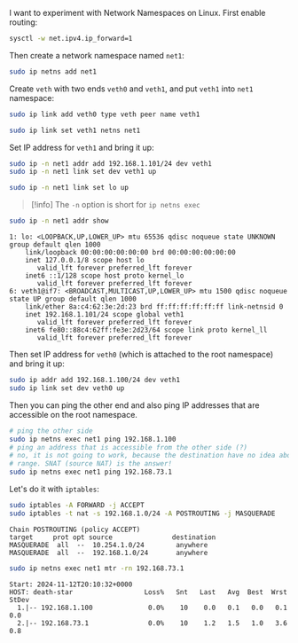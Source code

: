 I want to experiment with Network Namespaces on Linux. First enable routing:

```bash
sysctl -w net.ipv4.ip_forward=1
```

Then create a network namespace named `net1`:

```bash
sudo ip netns add net1
```

Create `veth` with two ends `veth0` and `veth1`, and put `veth1` into `net1` namespace:

```bash
sudo ip link add veth0 type veth peer name veth1

sudo ip link set veth1 netns net1
```

Set IP address for `veth1` and bring it up:

```bash
sudo ip -n net1 addr add 192.168.1.101/24 dev veth1
sudo ip -n net1 link set dev veth1 up

sudo ip -n net1 link set lo up
```

> [!info]
> The `-n` option is short for `ip netns exec`

```bash
sudo ip -n net1 addr show
```

```
1: lo: <LOOPBACK,UP,LOWER_UP> mtu 65536 qdisc noqueue state UNKNOWN group default qlen 1000
    link/loopback 00:00:00:00:00:00 brd 00:00:00:00:00:00
    inet 127.0.0.1/8 scope host lo
       valid_lft forever preferred_lft forever
    inet6 ::1/128 scope host proto kernel_lo
       valid_lft forever preferred_lft forever
6: veth1@if7: <BROADCAST,MULTICAST,UP,LOWER_UP> mtu 1500 qdisc noqueue state UP group default qlen 1000
    link/ether 8a:c4:62:3e:2d:23 brd ff:ff:ff:ff:ff:ff link-netnsid 0
    inet 192.168.1.101/24 scope global veth1
       valid_lft forever preferred_lft forever
    inet6 fe80::88c4:62ff:fe3e:2d23/64 scope link proto kernel_ll
       valid_lft forever preferred_lft forever
```

Then set IP address for `veth0` (which is attached to the root namespace) and bring it up:

```bash
sudo ip addr add 192.168.1.100/24 dev veth1
sudo ip link set dev veth0 up
```

Then you can ping the other end and also ping IP addresses that are accessible on the root namespace.

```bash
# ping the other side
sudo ip netns exec net1 ping 192.168.1.100
# ping an address that is accessible from the other side (?)
# no, it is not going to work, because the destination have no idea about 192.168.1.x
# range. SNAT (source NAT) is the answer!
sudo ip netns exec net1 ping 192.168.73.1
```

Let's do it with `iptables`:

```bash
sudo iptables -A FORWARD -j ACCEPT
sudo iptables -t nat -s 192.168.1.0/24 -A POSTROUTING -j MASQUERADE
```

```
Chain POSTROUTING (policy ACCEPT)
target     prot opt source               destination
MASQUERADE  all  --  10.254.1.0/24        anywhere
MASQUERADE  all  --  192.168.1.0/24       anywhere
```

```bash
sudo ip netns exec net1 mtr -rn 192.168.73.1
```

```
Start: 2024-11-12T20:10:32+0000
HOST: death-star                  Loss%   Snt   Last   Avg  Best  Wrst StDev
  1.|-- 192.168.1.100              0.0%    10    0.0   0.1   0.0   0.1   0.0
  2.|-- 192.168.73.1               0.0%    10    1.2   1.5   1.0   3.6   0.8
```
